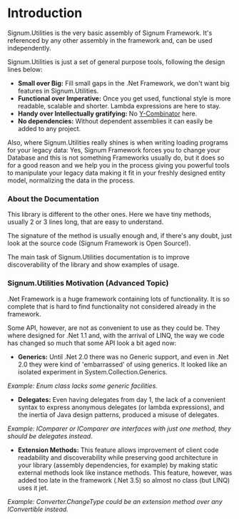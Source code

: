# Introduction

Signum.Utilities is the very basic assembly of Signum Framework. It's
referenced by any other assembly in the framework and, can be used
independently.

Signum.Utilities is just a set of general purpose tools, following the
design lines below:

-   **Small over Big:** Fill small gaps in the .Net Framework, we don't
    want big features in Signum.Utilities.
-   **Functional over Imperative:** Once you get used, functional style
    is more readable, scalable and shorter. Lambda expressions are here
    to stay.
-   **Handy over Intellectually gratifying:** No [Y-Combinator](http://en.wikipedia.org/wiki/Y_combinator) here.
-   **No dependencies:** Without dependent assemblies it can easily be
    added to any project.

Also, where Signum.Utilities really shines is when writing loading
programs for your legacy data: Yes, Signum Framework forces you to
change your Database and this is not something Frameworks usually do,
but it does so for a good reason and we help you in the process giving
you powerful tools to manipulate your legacy data making it fit in your
freshly designed entity model, normalizing the data in the process.


### About the Documentation

This library is different to the other ones. Here we have tiny methods,
usually 2 or 3 lines long, that are easy to understand.

The signature of the method is usually enough and, if there's any doubt,
just look at the source code (Signum Framework is Open Source!).

The main task of Signum.Utilities documentation is to improve
discoverability of the library and show examples of usage. 

### Signum.Utilities Motivation (Advanced Topic)

.Net Framework is a huge framework containing lots of functionality. 
It is so complete that is hard to find functionality not
considered already in the framework.

Some API, however, are not as convenient to use as they could be. They
where designed for .Net 1.1 and, with the arrival of LINQ, the way we
code has changed so much that some API look a bit aged now:

-   **Generics:** Until .Net 2.0 there was no Generic support, and even
    in .Net 2.0 they were kind of 'embarrassed' of using generics. It
    looked like an isolated experiment in System.Collection.Generics.

   *Example: Enum class lacks some generic facilities.*

-   **Delegates:** Even having delegates from day 1, the lack of a
    convenient syntax to express anonymous delegates (or lambda
    expressions), and the inertia of Java design patterns, produced a
    misuse of delegates.

   *Example: IComparer or IComparer<esc><T></esc> are interfaces with just
one method, they should be delegates instead.*

-   **Extension Methods:** This feature allows improvement of client
    code readability and discoverability while preserving good
    architecture in your library (assembly dependencies, for example) by
    making static external methods look like instance methods. This
    feature, however, was added too late in the framework (.Net 3.5) so
    almost no class (but LINQ) uses it jet.

   *Example: Converter.ChangeType could be an extension method over any
IConvertible instead.*